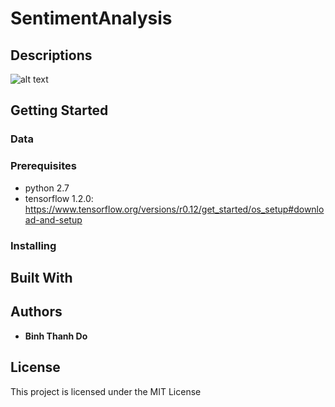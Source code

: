 # SentimentAnalysis

## Descriptions
![alt text](https://github.com/peace195/SentimentAnalysis/blob/master/model.png)

## Getting Started

### Data

### Prerequisites
* python 2.7
* tensorflow 1.2.0: https://www.tensorflow.org/versions/r0.12/get_started/os_setup#download-and-setup

### Installing

## Built With

## Authors

* **Binh Thanh Do** 

## License

This project is licensed under the MIT License